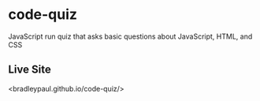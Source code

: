 # code-quiz

JavaScript run quiz that asks basic questions about JavaScript, HTML, and CSS

## Live Site

<bradleypaul.github.io/code-quiz/>
